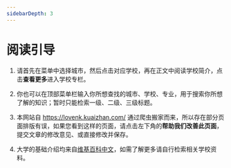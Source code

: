 ```yaml
---
sidebarDepth: 3
---
```


# 阅读引导

1. 请首先在菜单中选择城市，然后点击对应学校，再在正文中阅读学校简介，点击**查看更多**进入学校专栏。  

2. 你也可以在顶部菜单栏输入你所想查找的城市、学校、专业，用于搜索你所想了解的知识；暂时只能检索一级、二级、三级标题。

3. 本网站自 <https://lovenk.kuaizhan.com/> 通过爬虫搬家而来，所以存在部分页面排版有误，如果您看到这样的页面，请点击左下角的**帮助我们改善此页面**，提交文章的修改意见、或直接修改并保存。

4. 大学的基础介绍均来自[维基百科中文](https://zh.wikipedia.org/wiki/Wikipedia:%E9%A6%96%E9%A1%B5)，如需了解更多请自行检索相关学校资料。